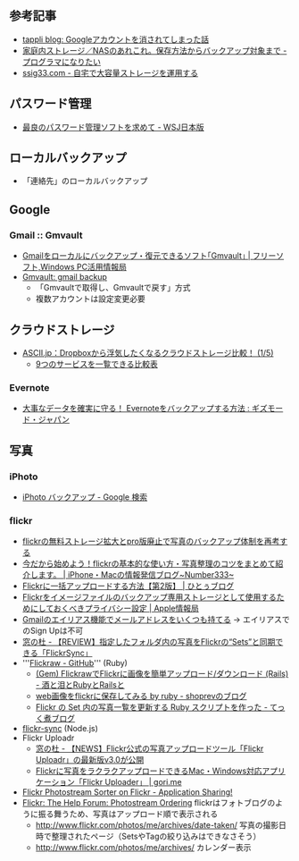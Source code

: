 ## 参考記事
- [tappli blog: Googleアカウントを消されてしまった話](http://blog.tappli.com/article/69534410.html)
- [家庭内ストレージ／NASのあれこれ。保存方法からバックアップ対象まで - プログラマになりたい](http://d.hatena.ne.jp/dkfj/20130901/1377999275)
- [ssig33.com - 自宅で大容量ストレージを運用する](http://ssig33.com/text/%E8%87%AA%E5%AE%85%E3%81%A7%E5%A4%A7%E5%AE%B9%E9%87%8F%E3%82%B9%E3%83%88%E3%83%AC%E3%83%BC%E3%82%B8%E3%82%92%E9%81%8B%E7%94%A8%E3%81%99%E3%82%8B)

## パスワード管理

- [最良のパスワード管理ソフトを求めて - WSJ日本版](http://jp.wsj.com/news/articles/SB10001424052702304155604579553012534592166?tesla=y)


## ローカルバックアップ

- 「連絡先」のローカルバックアップ


## Google

### Gmail :: Gmvault
- [Gmailをローカルにバックアップ・復元できるソフト｢Gmvault｣ | フリーソフト,Windows PC活用情報局](http://antarespc.com/tool/gmvault.html)
- [Gmvault: gmail backup](http://gmvault.org/gmail_setup.html)
    - 「Gmvaultで取得し、Gmvaultで戻す」方式
    - 複数アカウントは設定変更必要


## クラウドストレージ
- [ASCII.jp：Dropboxから浮気したくなるクラウドストレージ比較！ (1/5)](http://ascii.jp/elem/000/000/901/901136/)
    - [9つのサービスを一覧できる比較表](http://ascii.jp/elem/000/000/901/901136/index-5.html)


### Evernote
- [大事なデータを確実に守る！ Evernoteをバックアップする方法 : ギズモード・ジャパン](http://www.gizmodo.jp/2013/06/_evernote.html)


## 写真

### iPhoto

- [iPhoto バックアップ - Google 検索](https://www.google.co.jp/?q=iPhoto%20バックアップ)

### flickr
- [flickrの無料ストレージ拡大とpro版廃止で写真のバックアップ体制を再考する](http://blogos.com/article/63084/)
- [今だから始めよう！flickrの基本的な使い方・写真整理のコツをまとめて紹介します。 | iPhone・Macの情報発信ブログ~Number333~](http://number333.org/2013/05/24/how-to-use-flickr/)
- [Flickrに一括アップロードする方法【第2版】 | ひとぅブログ](http://hitoxu.com/0710)
- [Flickrをイメージファイルのバックアップ専用ストレージとして使用するためにしておくべきプライバシー設定 | Apple情報局](http://ottan.me/2013/05/26/privacy-settings-should-have-in-order-to-be-used-as-backup-storage/)
- [Gmailのエイリアス機能でメールアドレスをいくつも持てる](http://cashflow-okinawa.seesaa.net/article/88462340.html) → エイリアスでのSign Upは不可
- [窓の杜 - 【REVIEW】指定したフォルダ内の写真をFlickrの“Sets”と同期できる「FlickrSync」](http://www.forest.impress.co.jp/article/2008/07/18/flickrsync.html)
- '''[Flickraw - GitHub](https://github.com/hanklords/flickraw)''' (Ruby)
    - [(Gem) FlickrawでFlickrに画像を簡単アップロード/ダウンロード (Rails) - 酒と泪とRubyとRailsと](http://morizyun.github.io/blog/flickraw-image-resize-gem-ruby/)
    - [web画像をflickrに保存してみる by ruby - shoprevのブログ](http://shoprev.hatenablog.com/entry/2013/06/25/213856)
    - [Flickr の Set 内の写真一覧を更新する Ruby スクリプトを作った - てっく煮ブログ](http://tech.nitoyon.com/ja/blog/2012/11/06/flickr-auto-update/)
- [flickr-sync](https://npmjs.org/package/flickr-sync) (Node.js)
- Flickr Uploadr
    - [窓の杜 - 【NEWS】Flickr公式の写真アップロードツール「Flickr Uploadr」の最新版v3.0が公開](http://www.forest.impress.co.jp/article/2007/12/14/flickruploadr30.html)
    - [Flickrに写真をラクラクアップロードできるMac・Windows対応アプリケーション「Flickr Uploader」 | gori.me](http://gori.me/mac-app/12855)
- [Flickr Photostream Sorter on Flickr - Application Sharing!](http://www.flickr.com/services/apps/72157603740215703/)
- [Flickr: The Help Forum: Photostream Ordering](http://www.flickr.com/help/forum/en-us/72157633085682752/) flickrはフォトブログのように振る舞うため、写真はアップロード順で表示される
    - http://www.flickr.com/photos/me/archives/date-taken/ 写真の撮影日時で整理されたページ（SetsやTagの絞り込みはできなさそう）
    - http://www.flickr.com/photos/me/archives/ カレンダー表示
